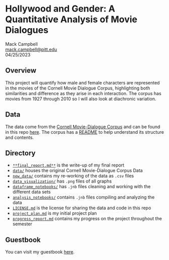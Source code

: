 # Hollywood and Gender: A Quantitative Analysis of Movie Dialogues
Mack Campbell <br>
mack.campbell@pitt.edu <br>
04/25/2023

## Overview
This project will quantify how male and female characters are represented in the movies of the Cornell Movie Dialogue Corpus, highlighting both similarities and difference as they arise in each interaction. The corpus has movies from 1927 through 2010 so I will also look at diachronic variation.

## Data
The data come from the [Cornell Movie-Dialogue Corpus](https://convokit.cornell.edu/documentation/movie.html) and can be found in this repo [here](./data). The corpus has a [README](./data/README.txt) to help understand its structure and contents.

## Directory
* [`**final_report.md**`](./final_report.md) is the write-up of my final report
* [`data/`](./data/) houses the original Cornell Movie-Dialogue Corpus Data
* [`new_data/`](./new_data/) contains my re-working of the data as `.csv` files
* [`data_visualization/`](./data_visualization/) has `.png` files of all graphs
* [`dataframe_notebooks/`](./dataframe_notebooks/) has `.jnb` files cleaning and working with the different data sets
* [`analysis_notebooks/`](./analysis_notebooks/) contains `.jnb` files compiling and analyzing the data
* [`LICENSE.md`](./LICENSE.md) is the license for sharing the data and code in this repo
* [`project_plan.md`](./project_plan.md) is my initial project plan
* [`progress_report.md`](./progress_report.md) contains my progress on the project throughout the semester

## Guestbook
You can visit my guestbook [here](https://github.com/Data-Science-for-Linguists-2023/Class-Lounge/blob/main/guestbooks/mack.md).
